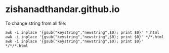 # zishanadthandar.github.io


To change string from all file:
```
awk -i inplace '{gsub("keystring","newstring",$0); print $0}' *.html
awk -i inplace '{gsub("keystring","newstring",$0); print $0}' */*.html
awk -i inplace '{gsub("keystring","newstring",$0); print $0}' */*/*.html
```
